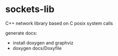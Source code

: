 # sockets-lib
C++ network library based on C posix system calls

generate docs: 
- install doxygen and graphviz
- doxygen docs/Doxyfile
